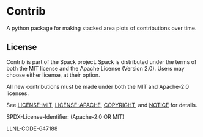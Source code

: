 # Contrib

A python package for making stacked area plots of contributions over
time.

## License

Contrib is part of the Spack project. Spack is distributed under the
terms of both the MIT license and the Apache License (Version 2.0). Users
may choose either license, at their option.

All new contributions must be made under both the MIT and Apache-2.0
licenses.

See [LICENSE-MIT](https://github.com/spack/contrib/blob/master/LICENSE-MIT),
[LICENSE-APACHE](https://github.com/spack/contrib/blob/master/LICENSE-APACHE),
[COPYRIGHT](https://github.com/spack/contrib/blob/master/COPYRIGHT), and
[NOTICE](https://github.com/spack/contrib/blob/master/NOTICE) for details.

SPDX-License-Identifier: (Apache-2.0 OR MIT)

LLNL-CODE-647188
